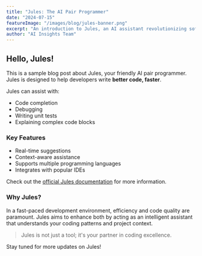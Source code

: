 ```yaml
---
title: "Jules: The AI Pair Programmer"
date: "2024-07-15"
featureImage: "/images/blog/jules-banner.png"
excerpt: "An introduction to Jules, an AI assistant revolutionizing software development."
author: "AI Insights Team"
---
```


## Hello, Jules!

This is a sample blog post about Jules, your friendly AI pair programmer.
Jules is designed to help developers write **better code, faster**.

Jules can assist with:
- Code completion
- Debugging
- Writing unit tests
- Explaining complex code blocks

### Key Features
*   Real-time suggestions
*   Context-aware assistance
*   Supports multiple programming languages
*   Integrates with popular IDEs

Check out the [official Jules documentation](https://example.com/jules-docs) for more information.

### Why Jules?
In a fast-paced development environment, efficiency and code quality are paramount. Jules aims to enhance both by acting as an intelligent assistant that understands your coding patterns and project context.

> Jules is not just a tool; it's your partner in coding excellence.

Stay tuned for more updates on Jules!
